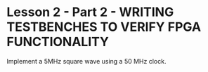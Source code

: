 # Lesson 2 - Part 2 - WRITING TESTBENCHES TO VERIFY FPGA FUNCTIONALITY

Implement a 5MHz square wave using a 50 MHz clock.
